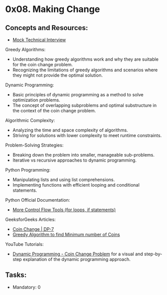 # 0x08. Making Change

## Concepts and Resources:
* [Mock Technical Interview](https://intranet.alxswe.com/rltoken/ktLaKIVRkq_-byFO-_-aGg)

Greedy Algorithms:
* Understanding how greedy algorithms work and why they are suitable for the coin change problem.
* Recognizing the limitations of greedy algorithms and scenarios where they might not provide the optimal solution.

Dynamic Programming:
* Basic principles of dynamic programming as a method to solve optimization problems.
* The concept of overlapping subproblems and optimal substructure in the context of the coin change problem.

Algorithmic Complexity:
* Analyzing the time and space complexity of algorithms.
* Striving for solutions with lower complexity to meet runtime constraints.

Problem-Solving Strategies:
* Breaking down the problem into smaller, manageable sub-problems.
* Iterative vs recursive approaches to dynamic programming.

Python Programming:
* Manipulating lists and using list comprehensions.
* Implementing functions with efficient looping and conditional statements.

Python Official Documentation:
* [More Control Flow Tools (for loops, if statements)](https://intranet.alxswe.com/rltoken/oVyaCk8erLwLPj96P-qlCw)

GeeksforGeeks Articles:
* [Coin Change | DP-7](https://intranet.alxswe.com/rltoken/iQPaO5JhI-BtuZdm6HIVCQ)
* [Greedy Algorithm to find Minimum number of Coins](https://intranet.alxswe.com/rltoken/FsBN0oeRp0FpyU8sMd4UiA)

YouTube Tutorials:
* [Dynamic Programming - Coin Change Problem](https://intranet.alxswe.com/rltoken/qFEdwwtAVyJr9NLHDZDsUQ) for a visual and step-by-step explanation of the dynamic programming approach.


## Tasks:
* Mandatory: 0

